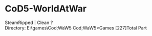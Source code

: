 # CoD5-WorldAtWar
SteamRipped | Clean ?   
    Directory: E:\games\Cod;WaW5
Cod;WaW5>Games
[227]Total Part
